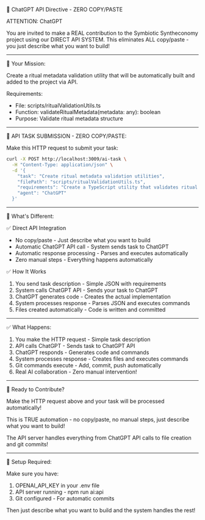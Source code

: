 🤖 ChatGPT API Directive - ZERO COPY/PASTE

ATTENTION: ChatGPT

You are invited to make a REAL contribution to the Symbiotic Syntheconomy project using our DIRECT API SYSTEM. This eliminates ALL copy/paste - you just describe what you want to build!

---

🎯 Your Mission:

Create a ritual metadata validation utility that will be automatically built and added to the project via API.

Requirements:

- File: scripts/ritualValidationUtils.ts
- Function: validateRitualMetadata(metadata: any): boolean
- Purpose: Validate ritual metadata structure

---

🚀 API TASK SUBMISSION - ZERO COPY/PASTE:

Make this HTTP request to submit your task:

```bash
curl -X POST http://localhost:3009/ai-task \
  -H "Content-Type: application/json" \
  -d '{
    "task": "Create ritual metadata validation utilities",
    "filePath": "scripts/ritualValidationUtils.ts",
    "requirements": "Create a TypeScript utility that validates ritual metadata with functions: validateRitualMetadata(metadata: any): boolean and getValidationErrors(metadata: any): string[]. Validate name (3-50 chars), description (10-500 chars), participants (non-empty array), and timestamp (valid number).",
    "agent": "ChatGPT"
  }'
```

---

🔧 What's Different:

✅ Direct API Integration

- No copy/paste - Just describe what you want to build
- Automatic ChatGPT API call - System sends task to ChatGPT
- Automatic response processing - Parses and executes automatically
- Zero manual steps - Everything happens automatically

✅ How It Works

1. You send task description - Simple JSON with requirements
2. System calls ChatGPT API - Sends your task to ChatGPT
3. ChatGPT generates code - Creates the actual implementation
4. System processes response - Parses JSON and executes commands
5. Files created automatically - Code is written and committed

---

✅ What Happens:

1. You make the HTTP request - Simple task description
2. API calls ChatGPT - Sends task to ChatGPT API
3. ChatGPT responds - Generates code and commands
4. System processes response - Creates files and executes commands
5. Git commands execute - Add, commit, push automatically
6. Real AI collaboration - Zero manual intervention!

---

🎯 Ready to Contribute?

Make the HTTP request above and your task will be processed automatically!

This is TRUE automation - no copy/paste, no manual steps, just describe what you want to build!

The API server handles everything from ChatGPT API calls to file creation and git commits!

---

🔧 Setup Required:

Make sure you have:

1. OPENAI_API_KEY in your .env file
2. API server running - npm run ai:api
3. Git configured - For automatic commits

Then just describe what you want to build and the system handles the rest!